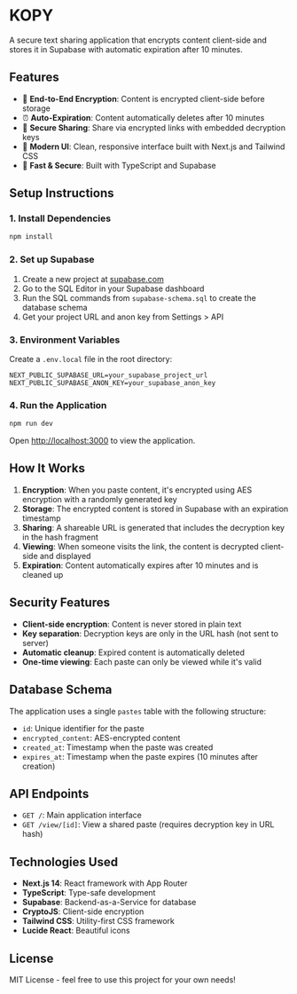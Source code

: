 # KOPY

A secure text sharing application that encrypts content client-side and stores it in Supabase with automatic expiration after 10 minutes.

## Features

- 🔐 **End-to-End Encryption**: Content is encrypted client-side before storage
- ⏰ **Auto-Expiration**: Content automatically deletes after 10 minutes
- 🔗 **Secure Sharing**: Share via encrypted links with embedded decryption keys
- 🎨 **Modern UI**: Clean, responsive interface built with Next.js and Tailwind CSS
- 🚀 **Fast & Secure**: Built with TypeScript and Supabase

## Setup Instructions

### 1. Install Dependencies

```bash
npm install
```

### 2. Set up Supabase

1. Create a new project at [supabase.com](https://supabase.com)
2. Go to the SQL Editor in your Supabase dashboard
3. Run the SQL commands from `supabase-schema.sql` to create the database schema
4. Get your project URL and anon key from Settings > API

### 3. Environment Variables

Create a `.env.local` file in the root directory:

```env
NEXT_PUBLIC_SUPABASE_URL=your_supabase_project_url
NEXT_PUBLIC_SUPABASE_ANON_KEY=your_supabase_anon_key
```

### 4. Run the Application

```bash
npm run dev
```

Open [http://localhost:3000](http://localhost:3000) to view the application.

## How It Works

1. **Encryption**: When you paste content, it's encrypted using AES encryption with a randomly generated key
2. **Storage**: The encrypted content is stored in Supabase with an expiration timestamp
3. **Sharing**: A shareable URL is generated that includes the decryption key in the hash fragment
4. **Viewing**: When someone visits the link, the content is decrypted client-side and displayed
5. **Expiration**: Content automatically expires after 10 minutes and is cleaned up

## Security Features

- **Client-side encryption**: Content is never stored in plain text
- **Key separation**: Decryption keys are only in the URL hash (not sent to server)
- **Automatic cleanup**: Expired content is automatically deleted
- **One-time viewing**: Each paste can only be viewed while it's valid

## Database Schema

The application uses a single `pastes` table with the following structure:

- `id`: Unique identifier for the paste
- `encrypted_content`: AES-encrypted content
- `created_at`: Timestamp when the paste was created
- `expires_at`: Timestamp when the paste expires (10 minutes after creation)

## API Endpoints

- `GET /`: Main application interface
- `GET /view/[id]`: View a shared paste (requires decryption key in URL hash)

## Technologies Used

- **Next.js 14**: React framework with App Router
- **TypeScript**: Type-safe development
- **Supabase**: Backend-as-a-Service for database
- **CryptoJS**: Client-side encryption
- **Tailwind CSS**: Utility-first CSS framework
- **Lucide React**: Beautiful icons

## License

MIT License - feel free to use this project for your own needs!

